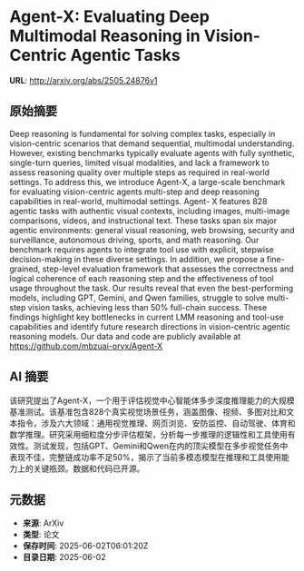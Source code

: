 # Agent-X: Evaluating Deep Multimodal Reasoning in Vision-Centric Agentic Tasks

**URL**: http://arxiv.org/abs/2505.24876v1

## 原始摘要

Deep reasoning is fundamental for solving complex tasks, especially in
vision-centric scenarios that demand sequential, multimodal understanding.
However, existing benchmarks typically evaluate agents with fully synthetic,
single-turn queries, limited visual modalities, and lack a framework to assess
reasoning quality over multiple steps as required in real-world settings. To
address this, we introduce Agent-X, a large-scale benchmark for evaluating
vision-centric agents multi-step and deep reasoning capabilities in real-world,
multimodal settings. Agent- X features 828 agentic tasks with authentic visual
contexts, including images, multi-image comparisons, videos, and instructional
text. These tasks span six major agentic environments: general visual
reasoning, web browsing, security and surveillance, autonomous driving, sports,
and math reasoning. Our benchmark requires agents to integrate tool use with
explicit, stepwise decision-making in these diverse settings. In addition, we
propose a fine-grained, step-level evaluation framework that assesses the
correctness and logical coherence of each reasoning step and the effectiveness
of tool usage throughout the task. Our results reveal that even the
best-performing models, including GPT, Gemini, and Qwen families, struggle to
solve multi-step vision tasks, achieving less than 50% full-chain success.
These findings highlight key bottlenecks in current LMM reasoning and tool-use
capabilities and identify future research directions in vision-centric agentic
reasoning models. Our data and code are publicly available at
https://github.com/mbzuai-oryx/Agent-X


## AI 摘要

该研究提出了Agent-X，一个用于评估视觉中心智能体多步深度推理能力的大规模基准测试。该基准包含828个真实视觉场景任务，涵盖图像、视频、多图对比和文本指令，涉及六大领域：通用视觉推理、网页浏览、安防监控、自动驾驶、体育和数学推理。研究采用细粒度分步评估框架，分析每一步推理的逻辑性和工具使用有效性。测试发现，包括GPT、Gemini和Qwen在内的顶尖模型在多步视觉任务中表现不佳，完整链成功率不足50%，揭示了当前多模态模型在推理和工具使用能力上的关键瓶颈。数据和代码已开源。

## 元数据

- **来源**: ArXiv
- **类型**: 论文
- **保存时间**: 2025-06-02T06:01:20Z
- **目录日期**: 2025-06-02
